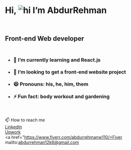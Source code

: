# Hi, ![hi](https://user-images.githubusercontent.com/18350557/176309783-0785949b-9127-417c-8b55-ab5a4333674e.gif) I’m AbdurRehman<br><br>
## Front-end Web developer<br><br>
### <ul><li> 🌱 I’m currently learning and React.js</li><br><li>💞️ I’m looking to get a front-end website project</li><br><li>😄 Pronouns: his, he, him, them</li><br><li>⚡ Fun fact: body workout and gardening</li></ul><br>
📫 How to reach me<br><a href="https://www.linkedin.com/in/abdurrehman-waseem/"> LinkedIn </a><br><a href="https://www.upwork.com/freelancers/~01669495152aa87771/"> Upwork </a><br><a href="https://www.fiverr.com/abdurrehmanw110/>Fiver</a><br>mailto:abdurrehman12k6@gmail.com
